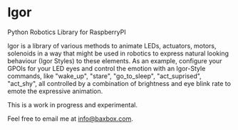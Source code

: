 # Igor
Python Robotics Library for RaspberryPI

Igor is a library of various methods to animate LEDs, actuators, 
motors, solenoids in a way that might be used in robotics to 
express natural looking behaviour (Igor Styles) to these
elements. As an example, configure your GPOIs for your LED eyes 
and control the emotion with an Igor-Style commands, like "wake_up", "stare", "go_to_sleep", "act_suprised", "act_shy", all controlled by a combination of brightness and eye blink rate to emote the expressive animation.

This is a work in progress and experimental.

Feel free to email me at info@baxbox.com.
